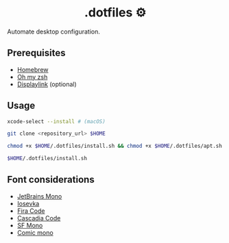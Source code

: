 <h1 align="center">.dotfiles &#x2699;</h1>

Automate desktop configuration.

## Prerequisites

- [Homebrew](https://brew.sh/)
- [Oh my zsh](https://ohmyz.sh/)
- [Displaylink](https://www.displaylink.com/downloads/macos) (optional)

## Usage

```bash
xcode-select --install # (macOS)
```

```bash
git clone <repository_url> $HOME
```

```bash
chmod +x $HOME/.dotfiles/install.sh && chmod +x $HOME/.dotfiles/apt.sh && chmod +x $HOME/.dotfiles/brew.sh
```

```bash
$HOME/.dotfiles/install.sh
```

## Font considerations

- [JetBrains Mono](https://github.com/JetBrains/JetBrainsMono)
- [Iosevka](https://github.com/be5invis/Iosevka)
- [Fira Code](https://github.com/tonsky/FiraCode)
- [Cascadia Code](https://github.com/microsoft/cascadia-code)
- [SF Mono](https://developer.apple.com/fonts/)
- [Comic mono](https://github.com/dtinth/comic-mono-font)
